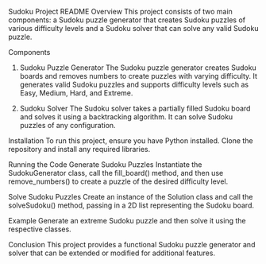 Sudoku Project README
Overview
This project consists of two main components: a Sudoku puzzle generator that creates Sudoku puzzles of various difficulty levels and a Sudoku solver that can solve any valid Sudoku puzzle.

Components
1. Sudoku Puzzle Generator
The Sudoku puzzle generator creates Sudoku boards and removes numbers to create puzzles with varying difficulty. It generates valid Sudoku puzzles and supports difficulty levels such as Easy, Medium, Hard, and Extreme.



2. Sudoku Solver
The Sudoku solver takes a partially filled Sudoku board and solves it using a backtracking algorithm. It can solve Sudoku puzzles of any configuration.



Installation
To run this project, ensure you have Python installed. Clone the repository and install any required libraries.

Running the Code
Generate Sudoku Puzzles
Instantiate the SudokuGenerator class, call the fill_board() method, and then use remove_numbers() to create a puzzle of the desired difficulty level.

Solve Sudoku Puzzles
Create an instance of the Solution class and call the solveSudoku() method, passing in a 2D list representing the Sudoku board.

Example
Generate an extreme Sudoku puzzle and then solve it using the respective classes.

Conclusion
This project provides a functional Sudoku puzzle generator and solver that can be extended or modified for additional features.
